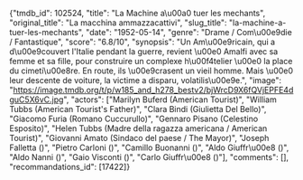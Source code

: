 {"tmdb_id": 102524, "title": "La Machine a\u00a0 tuer les mechants", "original_title": "La macchina ammazzacattivi", "slug_title": "la-machine-a-tuer-les-mechants", "date": "1952-05-14", "genre": "Drame / Com\u00e9die / Fantastique", "score": "6.8/10", "synopsis": "Un Am\u00e9ricain, qui a d\u00e9couvert l'Italie pendant la guerre, revient \u00e0 Amalfi avec sa femme et sa fille, pour construire un complexe h\u00f4telier \u00e0 la place du cimeti\u00e8re. En route, ils \u00e9crasent un vieil homme. Mais \u00e0 leur descente de voiture, la victime a disparu, volatilis\u00e9e.", "image": "https://image.tmdb.org/t/p/w185_and_h278_bestv2/bjWrcD9X6fQVjEPFE4dguC5X6vC.jpg", "actors": ["Marilyn Buferd (American Tourist)", "William Tubbs (American Tourist's Father)", "Clara Bindi (Giulietta Del Bello)", "Giacomo Furia (Romano Cuccurullo)", "Gennaro Pisano (Celestino Esposito)", "Helen Tubbs (Madre della ragazza americana / American Tourist)", "Giovanni Amato (Sindaco del paese / The Mayor)", "Joseph Falletta ()", "Pietro Carloni ()", "Camillo Buonanni ()", "Aldo Giuffr\u00e8 ()", "Aldo Nanni ()", "Gaio Visconti ()", "Carlo Giuffr\u00e8 ()"], "comments": [], "recommandations_id": [17422]}